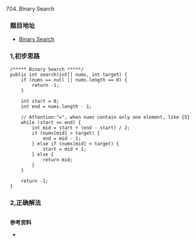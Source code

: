 704. Binary Search

### 题目地址
- [Binary Search](https://leetcode.com/problems/binary-search/)

### 1,初步思路

```
/***** Binary Search *****/
public int search(int[] nums, int target) {
    if (nums == null || nums.length == 0) {
        return -1;
    }

    int start = 0;
    int end = nums.length - 1;
    
    // Attention:"=", when nums contain only one element, like {5} 
    while (start <= end) {
        int mid = start + (end - start) / 2;
        if (nums[mid] > target) {
            end = mid - 1;
        } else if (nums[mid] < target) {
            start = mid + 1;
        } else {
            return mid;
        }
    }

    return -1;
}

```

### 2,正确解法

```

```

**参考资料**
- []()